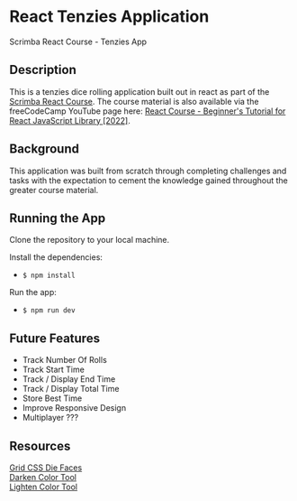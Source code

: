 # React Tenzies Application

Scrimba React Course - Tenzies App

## Description

This is a tenzies dice rolling application built out in react as part of the [Scrimba React Course](https://scrimba.com/learn/learnreact).  The course material is also available via the freeCodeCamp YouTube page here: [React Course - Beginner's Tutorial for React JavaScript Library [2022]](https://youtu.be/bMknfKXIFA8).

## Background

This application was built from scratch through completing challenges and tasks with the expectation to cement the knowledge gained throughout the greater course material. 

## Running the App

Clone the repository to your local machine.

Install the dependencies:  
  * ```$ npm install```

Run the app:  
  * ```$ npm run dev```  

## Future Features  

* Track Number Of Rolls  
* Track Start Time  
* Track / Display End Time  
* Track / Display Total Time
* Store Best Time  
* Improve Responsive Design  
* Multiplayer ???

## Resources

[Grid CSS Die Faces](https://dev.to/ekeijl/creating-dice-using-css-grid-j4)  
[Darken Color Tool](https://mdigi.tools/darken-color/)  
[Lighten Color Tool](https://mdigi.tools/lighten-color/)  